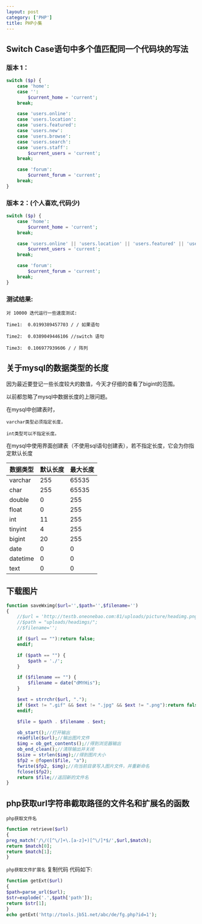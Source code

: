 ```yaml
---
layout: post
category: ['PHP']
title: PHP小集
---
```


## Switch Case语句中多个值匹配同一个代码块的写法

### 版本 1：
```php
switch ($p) {
    case 'home':
    case '':
        $current_home = 'current';
    break;

    case 'users.online':
    case 'users.location':
    case 'users.featured':
    case 'users.new':
    case 'users.browse':
    case 'users.search':
    case 'users.staff':
        $current_users = 'current';
    break;

    case 'forum':
        $current_forum = 'current';
    break;
}
```
### 版本 2：(个人喜欢,代码少)
```php
switch ($p) {
    case 'home':
        $current_home = 'current';
    break;

    case 'users.online' || 'users.location' || 'users.featured' || 'users.browse' || 'users.search' || 'users.staff':
        $current_users = 'current';
    break;

    case 'forum':
        $current_forum = 'current';
    break;
}
```
### 测试结果:
`对 10000 迭代运行一些速度测试:`

`Time1:  0.0199389457703 / / 如果语句`

`Time2:  0.0389049446106 //switch 语句`

`Time3:  0.106977939606 / / 阵列`





## 关于mysql的数据类型的长度


因为最近要登记一些长度较大的数值，今天才仔细的查看了bigint的范围。

以前都忽略了mysql中数据长度的上限问题。



在mysql中创建表时，

`varchar类型必须指定长度，`

`int类型可以不指定长度。`



在mysql中使用界面创建表（不使用sql语句创建表），若不指定长度，它会为你指定默认长度

| 数据类型 | 默认长度 | 最大长度 |
| -------- | -------- | -------- |
| varchar  | 255      | 65535    |
| char     | 255      | 65535    |
| double   | 0        | 255      |
| float    | 0        | 255      |
| int      | 11       | 255      |
| tinyint  | 4        | 255      |
| bigint   | 20       | 255      |
| date     | 0        | 0        |
| datetime | 0        | 0        |
| text     | 0        | 0        |


## 下载图片
```php
function saveWximg($url='',$path='',$filename='')
{
    //$url = 'http://testb.oneonebao.com:81/uploads/picture/headimg.png';
    //$path = "uploads/headimgs/";
    //$filename='';

    if ($url == ""):return false;
    endif;

    if ($path == "") {
        $path = './';
    }

    if ($filename == "") {
        $filename = date("dMYHis");
    }

    $ext = strrchr($url, ".");
    if ($ext != ".gif" && $ext != ".jpg" && $ext != ".png"):return false;
    endif;

    $file = $path . $filename . $ext;

    ob_start();//打开输出
    readfile($url);//输出图片文件
    $img = ob_get_contents();//得到浏览器输出
    ob_end_clean();//清除输出并关闭
    $size = strlen($img);//得到图片大小
    $fp2 = @fopen($file, "a");
    fwrite($fp2, $img);//向当前目录写入图片文件，并重新命名
    fclose($fp2);
    return $file;//返回新的文件名
}

```
## php获取url字符串截取路径的文件名和扩展名的函数

`php获取文件名`

```php
function retrieve($url)
{
preg_match('/\/([^\/]+\.[a-z]+)[^\/]*$/',$url,$match);
return $match[0];
return $match[1];
}
```
`php获取文件扩展名`
复制代码 代码如下:

```php
function getExt($url)
{
$path=parse_url($url);
$str=explode('.',$path['path']);
return $str[1];
}
echo getExt('http://tools.jb51.net/abc/de/fg.php?id=1');
```
